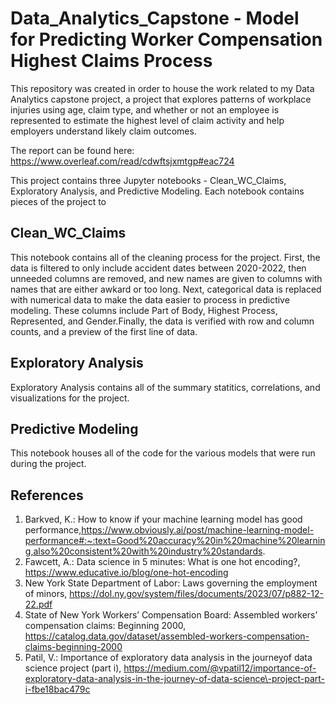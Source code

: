 # Data_Analytics_Capstone - Model for Predicting Worker Compensation Highest Claims Process

This repository was created in order to house the work related to my Data Analytics capstone project, a project that explores patterns of workplace injuries using age, claim type, and whether or not an employee is represented to estimate the highest level of claim activity and help employers understand likely claim outcomes.

The report can be found here: https://www.overleaf.com/read/cdwftsjxmtgp#eac724

This project contains three Jupyter notebooks - Clean_WC_Claims, Exploratory Analysis, and Predictive Modeling. Each notebook contains pieces of the project to

## Clean_WC_Claims
This notebook contains all of the cleaning process for the project. First, the data is filtered to only include accident dates between 2020-2022, then unneeded columns are removed, and new names are given to columns with names that are either awkard or too long. Next, categorical data is replaced with numerical data to make the data easier to process in predictive modeling. These columns include Part of Body, Highest Process, Represented, and Gender.Finally, the data is verified with row and column counts, and a preview of the first line of data.

## Exploratory Analysis
Exploratory Analysis contains all of the summary statitics, correlations, and visualizations for the project. 

## Predictive Modeling
This notebook houses all of the code for the various models that were run during the project. 

## References
1. Barkved, K.: How to know if your machine learning model has good performance,https://www.obviously.ai/post/machine-learning-model-performance#:~:text=Good%20accuracy%20in%20machine%20learning,also%20consistent%20with%20industry%20standards.
2. Fawcett, A.: Data science in 5 minutes: What is one hot encoding?, https://www.educative.io/blog/one-hot-encoding
3. New York State Department of Labor: Laws governing the employment of minors, https://dol.ny.gov/system/files/documents/2023/07/p882-12-22.pdf
4. State of New York Workers’ Compensation Board: Assembled workers’ compensation claims: Beginning 2000, https://catalog.data.gov/dataset/assembled-workers-compensation-claims-beginning-2000
5. Patil, V.: Importance of exploratory data analysis in the journeyof data science project (part i), https://medium.com/@vpatil12/importance-of-exploratory-data-analysis-in-the-journey-of-data-science\-project-part-i-fbe18bac479c
